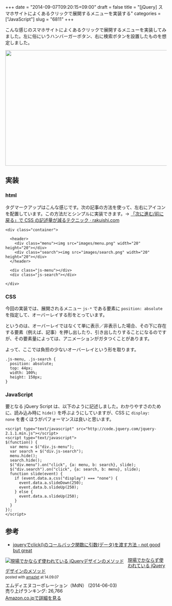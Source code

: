 +++
date = "2014-09-07T09:20:15+09:00"
draft = false
title = "[jQuery] スマホサイトによくあるクリックで展開するメニューを実装する"
categories = ["JavaScript"]
slug = "6811"
+++

こんな感じのスマホサイトによくあるクリックで展開するメニューを実装してみました。左に俗にいうハンバーガーボタン、右に検索ボタンを設置したものを想定しました。

<img style="display:block; margin-left:auto; margin-right:auto;" src="/images/2014/09/6811_1.gif" border="0" width="524" height="360" />

<h2>実装</h2>

<h3>html</h3>

タグマークアップはこんな感じです。次の記事の方法を使って、左右にアイコンを配置しています。この方法だとシンプルに実装できます。→ <a href="http://rakuishi.com/archives/6602" target="_blank">「次に進む/前に戻る」で CSS の記述量が減るテクニック · rakuishi.com</a>

<pre><code>&lt;div class="container"&gt;

  &lt;header&gt;
    &lt;div class="menu"&gt;&lt;img src="images/menu.png" width="20" height="20"&gt;&lt;/div&gt;
    &lt;div class="search"&gt;&lt;img src="images/search.png" width="20" height="20"&gt;&lt;/div&gt;
  &lt;/header&gt;

  &lt;div class="js-menu"&gt;&lt;/div&gt;
  &lt;div class="js-search"&gt;&lt;/div&gt;

&lt;/div&gt;</code></pre>

<h3>CSS</h3>

今回の実装では、展開されるメニュー <code>js-*</code> である要素に <code>position: absolute</code> を指定して、オーバーレイする形をとっています。

というのは、オーバーレイではなくて単に表示／非表示した場合、その下に存在する要素（例えば、記事）を押し出したり、引き出したりすることになるのですが、その要素量によっては、アニメーションがガタつくことがあります。

よって、ここでは負担の少ないオーバーレイという形を取ります。

<pre><code>.js-menu, .js-search {
  position: absolute;
  top: 44px;
  width: 100%;
  height: 150px;
}</code></pre>

<h3>JavaScript</h3>

要となる jQuery Script は、以下のように記述しました。わかりやすさのために、読み込み時に <code>hide()</code> を呼ぶようにしていますが、CSS に <code>display: none</code> を書くほうがパフォーマンスは良いと思います。

<pre><code>&lt;script type="text/javascript" src="http://code.jquery.com/jquery-2.1.1.min.js"&gt;&lt;/script&gt;
&lt;script type="text/javascript"&gt;
$(function() {
  var menu = $("div.js-menu");
  var search = $("div.js-search");
  menu.hide();
  search.hide();
  $("div.menu").on("click", {a: menu, b: search}, slide);
  $("div.search").on("click", {a: search, b: menu}, slide);
  function slide(event) {
    if (event.data.a.css("display") === "none") {
      event.data.a.slideDown(250);
      event.data.b.slideUp(250);
    } else {
      event.data.a.slideUp(250);
    }
  }
});
&lt;/script&gt;
</code></pre>

<h2>参考</h2>

<ul><li><a href="http://naoyashiga.hatenablog.com/entry/2013/10/22/150030" target="_blank">jqueryでclick()のコールバック関数に引数(データ)を渡す方法 - not good but great</a></li></ul>

<div class="amazlet-box" style="margin-bottom:0px;"><div class="amazlet-image" style="float:left;margin:0px 12px 1px 0px;"><a href="http://www.amazon.co.jp/exec/obidos/ASIN/B00KNR2K1W/rakuishi-22/ref=nosim/" name="amazletlink" target="_blank"><img src="http://ecx.images-amazon.com/images/I/51THbS9nmYL._SL160_.jpg" alt="現場でかならず使われている jQueryデザインのメソッド" style="border: none;" /></a></div><div class="amazlet-info" style="line-height:120%; margin-bottom: 10px"><div class="amazlet-name" style="margin-bottom:10px;line-height:120%"><a href="http://www.amazon.co.jp/exec/obidos/ASIN/B00KNR2K1W/rakuishi-22/ref=nosim/" name="amazletlink" target="_blank">現場でかならず使われている jQueryデザインのメソッド</a><div class="amazlet-powered-date" style="font-size:80%;margin-top:5px;line-height:120%">posted with <a href="http://www.amazlet.com/" title="amazlet" target="_blank">amazlet</a> at 14.09.07</div></div><div class="amazlet-detail">エムディエヌコーポレーション（MdN） (2014-06-03)<br />売り上げランキング: 26,766<br /></div><div class="amazlet-sub-info" style="float: left;"><div class="amazlet-link" style="margin-top: 5px"><a href="http://www.amazon.co.jp/exec/obidos/ASIN/B00KNR2K1W/rakuishi-22/ref=nosim/" name="amazletlink" target="_blank">Amazon.co.jpで詳細を見る</a></div></div></div><div class="amazlet-footer" style="clear: left"></div></div>
